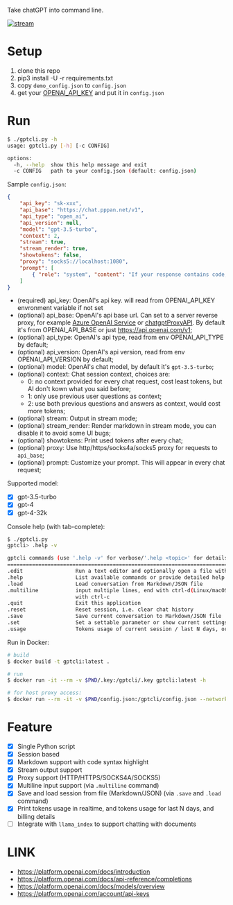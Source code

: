 Take chatGPT into command line.

[![stream](./stream.svg)][vid]

# Setup

1. clone this repo
2. pip3 install -U -r requirements.txt
3. copy `demo_config.json` to `config.json`
4. get your [OPENAI_API_KEY][key] and put it in `config.json`

# Run

```sh
$ ./gptcli.py -h
usage: gptcli.py [-h] [-c CONFIG]

options:
  -h, --help  show this help message and exit
  -c CONFIG   path to your config.json (default: config.json)
```

Sample `config.json`:
```json
{
    "api_key": "sk-xxx",
    "api_base": "https://chat.pppan.net/v1",
    "api_type": "open_ai",
    "api_version": null,
    "model": "gpt-3.5-turbo",
    "context": 2,
    "stream": true,
    "stream_render": true,
    "showtokens": false,
    "proxy": "socks5://localhost:1080",
    "prompt": [
        { "role": "system", "content": "If your response contains code, show with syntax highlight, for example ```js\ncode\n```" }
    ]
}
```

- (required) api_key: OpenAI's api key. will read from OPENAI_API_KEY envronment variable if not set
- (optional) api_base: OpenAI's api base url. Can set to a server reverse proxy, for example [Azure OpenAI Service](https://learn.microsoft.com/en-us/azure/cognitive-services/openai/chatgpt-quickstart) or [chatgptProxyAPI](https://github.com/x-dr/chatgptProxyAPI). By default it's from OPENAI_API_BASE or just <https://api.openai.com/v1>;
- (optional) api_type: OpenAI's api type, read from env OPENAI_API_TYPE by default;
- (optional) api_version: OpenAI's api version, read from env OPENAI_API_VERSION by default;
- (optional) model: OpenAI's chat model, by default it's `gpt-3.5-turbo`;
- (optional) context: Chat session context, choices are:
  - 0: no context provided for every chat request, cost least tokens, but AI don't kown what you said before;
  - 1: only use previous user questions as context;
  - 2: use both previous questions and answers as context, would cost more tokens;
- (optional) stream: Output in stream mode;
- (optional) stream_render: Render markdown in stream mode, you can disable it to avoid some UI bugs;
- (optional) showtokens: Print used tokens after every chat;
- (optional) proxy: Use http/https/socks4a/socks5 proxy for requests to `api_base`;
- (optional) prompt: Customize your prompt. This will appear in every chat request;

Supported model:

- [x] gpt-3.5-turbo
- [x] gpt-4
- [x] gpt-4-32k

Console help (with tab-complete):
```sh
$ ./gptcli.py
gptcli> .help -v

gptcli commands (use '.help -v' for verbose/'.help <topic>' for details):
======================================================================================================
.edit                 Run a text editor and optionally open a file with it
.help                 List available commands or provide detailed help for a specific command
.load                 Load conversation from Markdown/JSON file
.multiline            input multiple lines, end with ctrl-d(Linux/macOS) or ctrl-z(Windows). Cancel
                      with ctrl-c
.quit                 Exit this application
.reset                Reset session, i.e. clear chat history
.save                 Save current conversation to Markdown/JSON file
.set                  Set a settable parameter or show current settings of parameters
.usage                Tokens usage of current session / last N days, or print detail billing info
```

Run in Docker:

```sh
# build
$ docker build -t gptcli:latest .

# run
$ docker run -it --rm -v $PWD/.key:/gptcli/.key gptcli:latest -h

# for host proxy access:
$ docker run --rm -it -v $PWD/config.json:/gptcli/config.json --network host gptcli:latest -c /gptcli/config.json
```

# Feature

- [x] Single Python script
- [x] Session based
- [x] Markdown support with code syntax highlight
- [x] Stream output support
- [x] Proxy support (HTTP/HTTPS/SOCKS4A/SOCKS5)
- [x] Multiline input support (via `.multiline` command)
- [x] Save and load session from file (Markdown/JSON) (via `.save` and `.load` command)
- [x] Print tokens usage in realtime, and tokens usage for last N days, and billing details
- [ ] Integrate with `llama_index` to support chatting with documents

# LINK

- https://platform.openai.com/docs/introduction
- https://platform.openai.com/docs/api-reference/completions
- https://platform.openai.com/docs/models/overview
- https://platform.openai.com/account/api-keys

[vid]: https://asciinema.org/a/568859
[key]: https://platform.openai.com/account/api-keys
